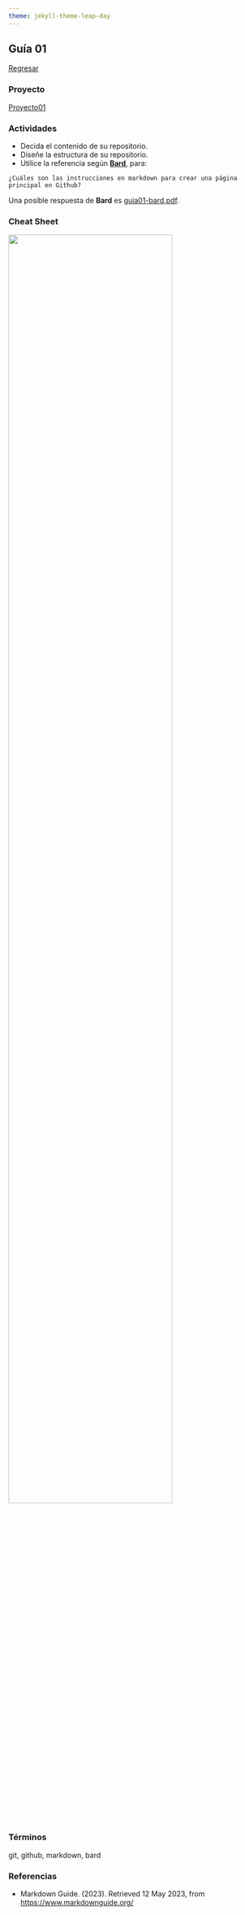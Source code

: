 ```yaml
---
theme: jekyll-theme-leap-day
---
```


## Guía 01

[Regresar](/DAWM/)

### Proyecto

[Proyecto01](/DAWM/proyectos/2023/proyecto01)

### Actividades

* Decida el contenido de su repositorio.
* Diseñe la estructura de su repositorio.
* Utilice la referencia según [**Bard**](https://bard.google.com/), para:

```
¿Cuáles son las instrucciones en markdown para crear una página principal en Github?
```

Una posible respuesta de **Bard** es [guia01-bard.pdf](bard/guia01-bard.pdf).


### Cheat Sheet

<img src="https://raw.githubusercontent.com/hbons/git-cheat-sheet/master/preview.png" width="80%">

### Términos

git, github, markdown, bard

### Referencias

* Markdown Guide. (2023). Retrieved 12 May 2023, from https://www.markdownguide.org/
